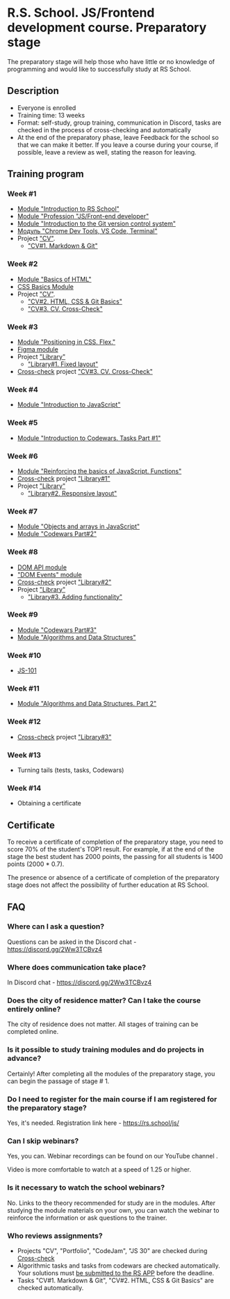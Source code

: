 # R.S. School. JS/Frontend development course. Preparatory stage
The preparatory stage will help those who have little or no knowledge of programming and would like to successfully study at RS School.  
## Description 
- Everyone is enrolled
- Training time: 13 weeks
- Format: self-study, group training, communication in Discord, tasks are checked in the process of cross-checking and automatically
- At the end of the preparatory phase, leave Feedback for the school so that we can make it better. If you leave a course during your course, if possible, leave a review as well, stating the reason for leaving.

## Training program
### Week  #1
- [Module "Introduction to RS School"](./modules/rs-schoole-intro/README.md)
- [Module "Profession "JS/Front-end developer"](modules/js-fe-developer/)
- [Module "Introduction to the Git version control system"](modules/git/)
- [Модуль "Chrome Dev Tools, VS Code, Terminal"](modules/basic-tools/)
- Project ["CV"](./tasks/cv/cv.md). 
    - ["CV#1. Markdown & Git"](./tasks/cv/git-markdown.md)

### Week  #2
- [Module "Basics of HTML"](modules/html-basics/)
- [CSS Basics Module](modules/css-basics/)
- Project ["CV"](./tasks/cv/cv.md). 
    - ["CV#2. HTML, CSS & Git Basics"](./tasks/cv/html-css-git.md)
    - ["CV#3. CV. Cross-Check"](./tasks/cv/cv-stage0.md)

### Week  #3
- [Module "Positioning in CSS. Flex."](modules/css-positioning/)
- [Figma module](modules/figma)
- Project ["Library"](./tasks/library/library.md) 
    - ["Library#1. Fixed layout"](./tasks/library/library-part1.md)
- [Cross-check](https://docs.rs.school/#/cross-check-flow) project ["CV#3. CV. Cross-Check"](./tasks/cv/cv-stage0.md)

### Week  #4
- [Module "Introduction to JavaScript"](modules/js-basics/)

### Week  #5
- [Module "Introduction to Codewars. Tasks Part #1"](./tasks/codewars/preschool-2022-codewars1.md)

### Week  #6
- [Module "Reinforcing the basics of JavaScript. Functions"](modules/js-functions/)
- [Cross-check](https://docs.rs.school/#/cross-check-flow) project ["Library#1"](./tasks/library/library-part1.md)
- Project ["Library"](./tasks/library/library.md)
    - ["Library#2. Responsive layout"](./tasks/library/library-part2.md)

### Week  #7
- [Module "Objects and arrays in JavaScript"](modules/objects-and-arrays/)
- [Module "Codewars Part#2"](./tasks/codewars/preschool-2022-codewars2.md)

### Week  #8
- [DOM API module](modules/dom-api/)
- ["DOM Events" module](modules/dom-events/)
- [Cross-check](https://docs.rs.school/#/cross-check-flow) project ["Library#2"](./tasks/library/library-part2.md)
- Project ["Library"](./tasks/library/library.md)
    - ["Library#3. Adding functionality"](./tasks/library/library-part3.md)

### Week  #9
- [Module "Codewars Part#3"](https://github.com/rolling-scopes-school/tasks/blob/master/tasks/codewars/preschool-2022-codewars3.md)
- [Module "Algorithms and Data Structures"](modules/data-structures-part-1/)

### Week  #10
- [JS-101](https://github.com/Luffi2539/core-js-101/)

### Week  #11
- [Module "Algorithms and Data Structures. Part 2"](modules/data-structures-part-2/)

### Week  #12
- [Cross-check](https://docs.rs.school/#/cross-check-flow) project ["Library#3"](./tasks/library/library-part3.md)

### Week  #13
- Turning tails (tests, tasks, Codewars)
  
### Week  #14
- Obtaining a certificate

## Certificate 
To receive a certificate of completion of the preparatory stage, you need to score 70% of the student's TOP1 result. For example, if at the end of the stage the best student has 2000 points, the passing for all students is 1400 points (2000 * 0.7).

The presence or absence of a certificate of completion of the preparatory stage does not affect the possibility of further education at RS School.

## FAQ
### Where can I ask a question?
Questions can be asked in the Discord chat - https://discord.gg/2Ww3TCBvz4

### Where does communication take place?
In Discord chat - https://discord.gg/2Ww3TCBvz4

### Does the city of residence matter? Can I take the course entirely online?
The city of residence does not matter. All stages of training can be completed online.

### Is it possible to study training modules and do projects in advance?
Certainly! After completing all the modules of the preparatory stage, you can begin the passage of stage # 1.

### Do I need to register for the main course if I am registered for the preparatory stage?
Yes, it's needed. Registration link here - https://rs.school/js/

### Can I skip webinars?
Yes, you can. Webinar recordings can be found on our YouTube channel .

Video is more comfortable to watch at a speed of 1.25 or higher.

### Is it necessary to watch the school webinars?
No. Links to the theory recommended for study are in the modules. After studying the module materials on your own, you can watch the webinar to reinforce the information or ask questions to the trainer.

### Who reviews assignments?
- Projects "CV", "Portfolio", "CodeJam", "JS 30" are checked during [Cross-check](https://docs.rs.school/#/cross-check-flow) 
- Algorithmic tasks and tasks from codewars are checked automatically. Your solutions must [be submitted to the RS APP](https://docs.rs.school/#/rs-app-tasks) before the deadline.
- Tasks "CV#1. Markdown & Git", "CV#2. HTML, CSS & Git Basics" are checked automatically.
